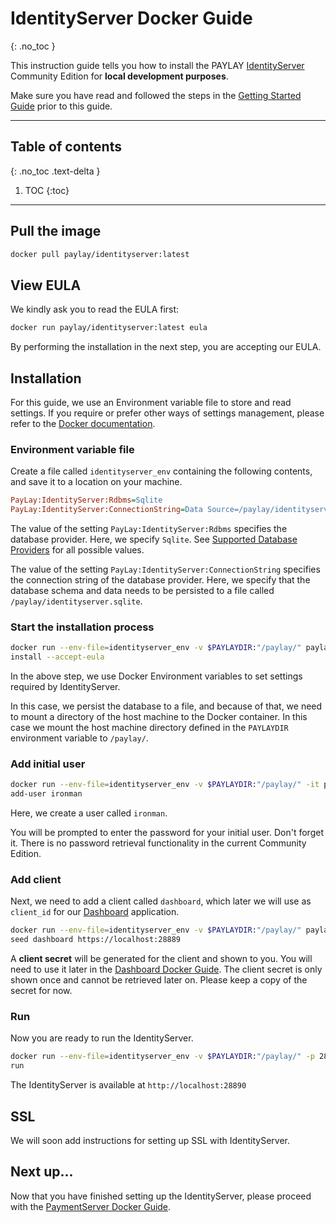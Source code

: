 # IdentityServer Docker Guide
{: .no_toc }

This instruction guide tells you how to install the PAYLAY [IdentityServer](IdentityServer/readme.md) Community Edition for **local development purposes**.

Make sure you have read and followed the steps in the [Getting Started Guide](../getting-started.md) prior to this guide.

---

## Table of contents
{: .no_toc .text-delta }

1. TOC
{:toc}

---

## Pull the image
~~~ bash
docker pull paylay/identityserver:latest
~~~

## View EULA
We kindly ask you to read the EULA first:
~~~ bash
docker run paylay/identityserver:latest eula
~~~

By performing the installation in the next step, you are accepting our EULA.

## Installation
For this guide, we use an Environment variable file to store and read settings. If you require or prefer other ways of settings management, please refer to the [Docker documentation](https://docs.docker.com).

### Environment variable file

Create a file called `identityserver_env` containing the following contents, and save it to a location on your machine.
~~~ ini
PayLay:IdentityServer:Rdbms=Sqlite
PayLay:IdentityServer:ConnectionString=Data Source=/paylay/identityserver.sqlite
~~~
The value of the setting `PayLay:IdentityServer:Rdbms` specifies the database provider. Here, we specify `Sqlite`. See [Supported Database Providers](/identityserver/supported-database-providers) for all possible values.

The value of the setting `PayLay:IdentityServer:ConnectionString` specifies the connection string of the database provider. Here, we specify that the database schema and data needs to be persisted to a file called `/paylay/identityserver.sqlite`.

### Start the installation process
~~~ bash
docker run --env-file=identityserver_env -v $PAYLAYDIR:"/paylay/" paylay/identityserver:latest \
install --accept-eula
~~~

In the above step, we use Docker Environment variables to set settings required by IdentityServer.

In this case, we persist the database to a file, and because of that, we need to mount a directory of the host machine to the Docker container. In this case we mount the host machine directory defined in the `PAYLAYDIR` environment variable to `/paylay/`.

### Add initial user
~~~ bash
docker run --env-file=identityserver_env -v $PAYLAYDIR:"/paylay/" -it paylay/identityserver:latest \
add-user ironman
~~~
Here, we create a user called `ironman`.

You will be prompted to enter the password for your initial user. Don't forget it. There is no password retrieval functionality in the current Community Edition.

### Add client
Next, we need to add a client called `dashboard`, which later we will use as `client_id` for our [Dashboard](dashboard/readme.md) application.

~~~ bash
docker run --env-file=identityserver_env -v $PAYLAYDIR:"/paylay/" paylay/identityserver:latest \
seed dashboard https://localhost:28889
~~~

A **client secret** will be generated for the client and shown to you. You will need to use it later in the [Dashboard Docker Guide](dashboard/docker.md).
The client secret is only shown once and cannot be retrieved later on. Please keep a copy of the secret for now.

### Run
Now you are ready to run the IdentityServer.

~~~ bash
docker run --env-file=identityserver_env -v $PAYLAYDIR:"/paylay/" -p 28890:80 paylay/identityserver:latest \
run
~~~

The IdentityServer is available at `http://localhost:28890`

## SSL
We will soon add instructions for setting up SSL with IdentityServer.

## Next up...
Now that you have finished setting up the IdentityServer, please proceed with the [PaymentServer Docker Guide](/PaymentServer/docker.md).